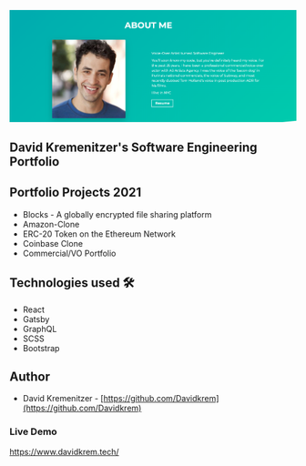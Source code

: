 ![Screenshot](KremAbout.png)

## David Kremenitzer's Software Engineering Portfolio

## Portfolio Projects 2021

- Blocks - A globally encrypted file sharing platform
- Amazon-Clone
- ERC-20 Token on the Ethereum Network
- Coinbase Clone
- Commercial/VO Portfolio

## Technologies used 🛠️

- React
- Gatsby
- GraphQL
- SCSS
- Bootstrap

## Author

- David Kremenitzer - [https://github.com/Davidkrem](https://github.com/Davidkrem)

### Live Demo

https://www.davidkrem.tech/
